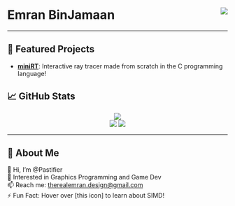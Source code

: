# <img src="https://komarev.com/ghpvc/?username=Pastifier" align="right"> Emran BinJamaan
---

<!--
<img src="assets/darth.jpg" align=center/>



---
-->

<!--
## 🔧 Technologies & Tools
[Badges or Icons Here]
-->

## 🌟 Featured Projects
- **[miniRT](https://github.com/Pastifier/miniRT)**: Interactive ray tracer made from scratch in the C programming language!

## 📈 GitHub Stats
<div align=center>
  <a href="https://git.io/streak-stats">
    <img src="https://github-readme-streak-stats.herokuapp.com?user=Pastifier&theme=shadow-purple"/>
  </a>
</div>
<div align=center>
  <img src="https://github-readme-stats.vercel.app/api?username=Pastifier&count_private=true&show_icons=true&theme=chartreuse-dark&hide=contribs"/>
  <a href="https://github.com/anuraghazra/github-readme-stats">
    <img src="https://github-readme-stats.vercel.app/api/top-langs/?username=Pastifier&layout=compact&theme=vision-friendly-dark"/>
  </a>
</div>

---

## 🌱 About Me
👋 Hi, I’m @Pastifier  
👀 Interested in Graphics Programming and Game Dev  
📫 Reach me: therealemran.design@gmail.com  
⚡ Fun Fact: Hover over [this icon] to learn about SIMD!
